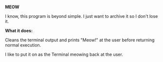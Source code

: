 **MEOW**

I know, this program is beyond simple.
I just want to archive it so I don't lose it.

**What it does:**

Cleans the terminal output and prints "Meow!" at the user before returning
normal execution.

I like to put it on as the Terminal meowing back at the user.
